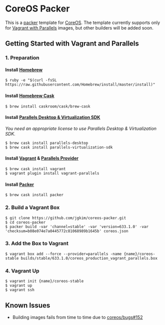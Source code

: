 # CoreOS Packer

This is a [packer](https://packer.io/) template for [CoreOS](http://parallels.github.io/vagrant-parallels/). The template currently supports only for [Vagrant with Parallels](http://parallels.github.io/vagrant-parallels/) images, but other builders will be added soon.

## Getting Started with Vagrant and Parallels

### 1. Preparation

#### Install [Homebrew](http://brew.sh/)

    $ ruby -e "$(curl -fsSL https://raw.githubusercontent.com/Homebrew/install/master/install)"

#### Install [Homebrew Cask](http://caskroom.io/)

    $ brew install caskroom/cask/brew-cask

#### Install [Parallels Desktop & Virtualization SDK](http://www.parallels.com/products/desktop/download/)

*You need an appropriate license to use Parallels Desktop & Virtualization SDK.*

    $ brew cask install parallels-desktop
    $ brew cask install parallels-virtualization-sdk

#### Install [Vagrant](http://www.vagrantup.com/downloads) & [Parallels Provider](http://parallels.github.io/vagrant-parallels/)

    $ brew cask install vagrant
    $ vagrant plugin install vagrant-parallels

#### Install [Packer](https://packer.io/downloads.html)

    $ brew cask install packer

### 2. Build a Vagrant Box

    $ git clone https://github.com/jgkim/coreos-packer.git
    $ cd coreos-packer
    $ packer build -var 'channel=stable' -var 'version=633.1.0' -var 'checksum=b08e074e7a0445772c81068989b1645b' coreos.json

### 3. Add the Box to Vagrant

    $ vagrant box add --force --provider=parallels -name {name}/coreos-stable builds/stable/633.1.0/coreos_production_vagrant_parallels.box

### 4. Vagrant Up

    $ vagrant init {name}/coreos-stable
    $ vagrant up
    $ vagrant ssh

## Known Issues

- Building images fails from time to time due to [coreos/bugs#152](https://github.com/coreos/bugs/issues/152)
